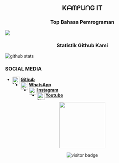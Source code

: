 <h2 align="center">
   KᗩᗰᑭᑌᑎG IT
</h2 align="center">

<h3 align="center">
   Top Bahasa Pemrograman
</h3 align="center">
<a align="center" href="https://Kampung-IT.github.io/">
  <img align="center" src="https://github-readme-stats.vercel.app/api/top-langs/?username=Kampung-IT&theme=monokai" />
</a>

<h3 align="center">
   Statistik Github Kami
</h3 align="center">


![github stats](https://github-readme-stats.vercel.app/api?username=Kampung-IT&show_icons=true&theme=monokai)

### SOCIAL MEDIA
* [<img alt="Kampung-IT's Github" align="left" width="24px" src="https://cdn.jsdelivr.net/npm/simple-icons@v3/icons/github.svg" /> <b>Github</b>](https://github.com/Kampung-IT)<br />
* [<img alt="Kampung-IT's Whatsapp" align="left" width="24px" src="https://cdn.jsdelivr.net/npm/simple-icons@v3/icons/whatsapp.svg" /> <b>WhatsApp</b>](https://api.whatsapp.com/send/?phone=%2B6289517379735&text&app_absent=0)<br />
* [<img alt="Kampung-IT's Instagram" align="left" width="24px" src="https://cdn.jsdelivr.net/npm/simple-icons@v3/icons/instagram.svg" /> <b>Instagram</b>](https://Instagram.com/kampung_it)<br />
* [<img alt="Kampung-IT's Youtube" align="left" width="24px" src="https://cdn.jsdelivr.net/npm/simple-icons@v3/icons/youtube.svg" /> <b>Youtube</b>](https://www.youtube.com/channel/UCdRmW2VQpeMdDx4jzoJPK0Q)<br />

<div align="center">
<img src="https://b.top4top.io/p_1777edzgv0.png" width="150px" height="150px">
</div>


<p  align="center">
<img src="https://visitor-badge.laobi.icu/badge?page_id="Kampung-IT" alt="visitor badge"/>       
</p>
